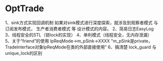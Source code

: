# OptTrade
1、sink方式实现回调机制
   如果对sink模式进行深度探索，就涉及到观察者模式 与 订阅发布模式， 生产者消费者模式  等 设计模式的内容。
2、简易日志EasyLog
3、线程安全的STL（锁lock的实现）
4、单利模式（线程安全，无内存泄漏）
5、关于“friend”的使用
lpReqMode->m_pSink->XXXX    "m_pSink是private，TradeInterface对象lpReqMode在类的外部直接使用"
6、搞清楚 lock_guard 与unique_lock的区别

